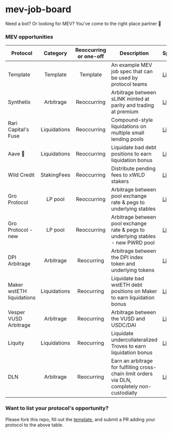 # mev-job-board

Need a bot? Or looking for MEV? You've come to the right place partner 🤠

### MEV opportunities

| Protocol            |   Category   | Reoccurring or one-off | Description                                                     | Spec                                    |
| ------------------- | :----------: | :--------------------: | --------------------------------------------------------------- | --------------------------------------- |
| Template            |   Template   |        Template        | An example MEV job spec that can be used by protocol teams      | [Link](/specs/template.md)              |
| Synthetix           |  Arbitrage  |       Reoccurring      | Arbitrage between sLINK minted at parity and trading at premium | [Link](/specs/synthetix-link-wrappr.md) |
| Rari Capital's Fuse | Liquidations |       Reoccurring      | Compound-style liquidations on multiple small lending pools     | [Link](/specs/fuse.md)                  |
| Aave 👻             | Liquidations |       Reoccurring      | Liquidate bad debt positions to earn liquidation bonus          | [Link](/specs/aave-liquidations.md) |
| Wild Credit             | StakingFees |       Reoccurring      | Distribute pending fees to xWILD stakers          | [Link](/specs/wild-credit.md) |
| Gro Protocol             | LP pool |       Reoccurring      | Arbitrage between pool exchange rate & pegs to underlying stables            | [Link](/specs/gro.md) |
| Gro Protocol - new            | LP pool |       Reoccurring      | Arbitrage between pool exchange rate & pegs to underlying stables - new PWRD pool            | [Link](/specs/gro_PWRD.md) |
| DPI Arbitrage        | Arbitrage   | Reocurring                 | Arbitrage between the DPI index token and underlying tokens | [Link](/specs/dpi-arbitrage.md)
| Maker wstETH liquidations        | Liquidations   | Reocurring                 | Liquidate bad wstETH debt positions on Maker to earn liquidation bonus | [Link](/specs/maker-wsteth-liquidations.md)
| Vesper VUSD Arbitrage        | Arbitrage   | Reocurring                 | Arbitrage between the VUSD and USDC/DAI | [Link](/specs/vusd-arbitrage.md)
| Liquity             | Liquidations |       Reocurring       | Liquidate undercollateralized Troves to earn liquidation bonus  | [Link](/specs/liquity-liquidations.md)  |
| DLN             | Arbitrage |       Reocurring       | Earn an arbitrage for fulfilling cross-chain limit orders via DLN, completely non-custodially | [Link](/specs/DLN-arbitrage.md)  |

### Want to list your protocol's opportunity?

Please fork this repo, fill out the [template](/specs/template.md), and submit a PR adding your protocol to the above table.
